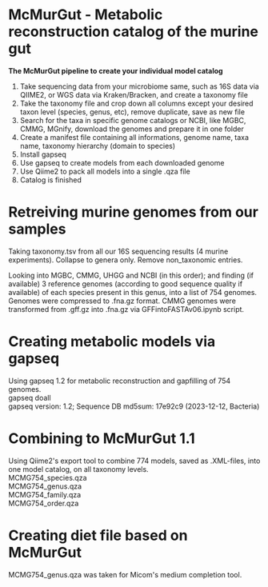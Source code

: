# McMurGut - Metabolic reconstruction catalog of the murine gut
**The McMurGut pipeline to create your individual model catalog**

1) Take sequencing data from your microbiome same, such as 16S data via QIIME2, or WGS data via Kraken/Bracken, and create a taxonomy file
2) Take the taxonomy file and crop down all columns except your desired taxon level (species, genus, etc), remove duplicate, save as new file
3) Search for the taxa in specific genome catalogs or NCBI, like MGBC, CMMG, MGnify, download the genomes and prepare it in one folder
4) Create a manifest file containing all informations, genome name, taxa name, taxonomy hierarchy (domain to species)
5) Install gapseq
6) Use gapseq to create models from each downloaded genome
7) Use Qiime2 to pack all models into a single .qza file
8) Catalog is finished


Retreiving murine genomes from our samples 
==========================================

Taking taxonomy.tsv from all our 16S sequencing results (4 murine experiments). Collapse to genera only. Remove non_taxonomic entries.
 
Looking into MGBC, CMMG, UHGG and NCBI (in this order); and finding (if available) 3 reference genomes (according to good sequence quality if available) of each species present in this genus, into a list of 754 genomes.  
Genomes were compressed to .fna.gz format. CMMG genomes were transformed from .gff.gz into .fna.gz via GFFintoFASTAv06.ipynb script.  

Creating metabolic models via gapseq 
====================================
Using gapseq 1.2 for metabolic reconstruction and gapfilling of 754 genomes.  
gapseq doall  
gapseq version: 1.2; Sequence DB md5sum: 17e92c9 (2023-12-12, Bacteria)

Combining to McMurGut 1.1
=========================
Using Qiime2's export tool to combine 774 models, saved as .XML-files, into one model catalog, on all taxonomy levels.  
MCMG754_species.qza  
MCMG754_genus.qza  
MCMG754_family.qza  
MCMG754_order.qza  



Creating diet file based on McMurGut  
====================================

MCMG754_genus.qza was taken for Micom's medium completion tool. 


